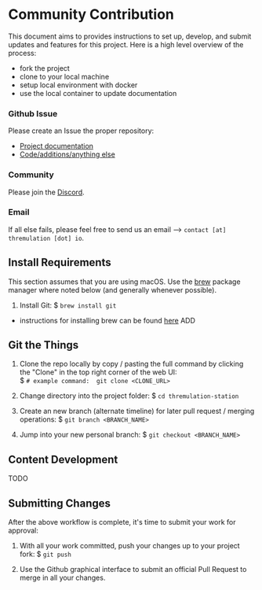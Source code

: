 # Community Contribution

This document aims to provides instructions to set up, develop, and submit updates and
features for this project. Here is a high level overview of the process:

- fork the project
- clone to your local machine
- setup local environment with docker
- use the local container to update documentation

### Github Issue

Please create an Issue the proper repository:

* [Project documentation](https://github.com/thremulation-station/thremulation-docs/issues)
* [Code/additions/anything else](https://github.com/thremulation-station/thremulation-station/issues)

### Community

Please join the [Discord](https://discord.gg/fdNjAbHyHz).

### Email

If all else fails, please feel free to send us an email --> `contact [at] thremulation [dot] io`.

## Install Requirements

This section assumes that you are using macOS. Use the [brew](https://brew.sh/)
package manager where noted below (and generally whenever possible).  

1. Install Git: $ `brew install git`
  - instructions for installing brew can be found [here](https://brew.sh/)
ADD

## Git the Things

1. Clone the repo locally by copy / pasting the full command by clicking the "Clone" in the top right corner of the web UI:  
  $ `# example command:  git clone <CLONE_URL>`

2. Change directory into the project folder:
  $ `cd thremulation-station`

3. Create an new branch (alternate timeline) for later pull request / merging operations:
  $ `git branch <BRANCH_NAME>`

4. Jump into your new personal branch:
  $ `git checkout <BRANCH_NAME>`


## Content Development

TODO


## Submitting Changes

After the above workflow is complete, it's time to submit your work for
approval:

1. With all your work committed, push your changes up to your project fork:
  $ `git push`

2. Use the Github graphical interface to submit an official Pull Request to
merge in all your changes.  
